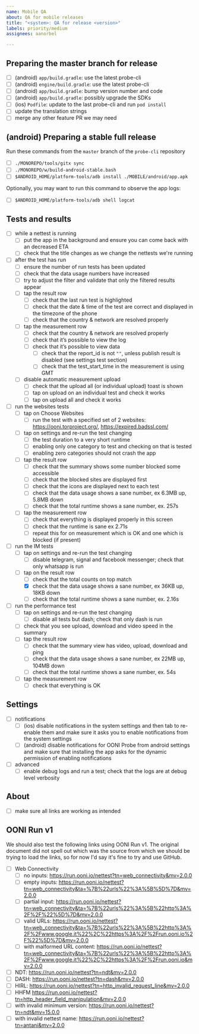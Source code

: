 ```yaml
---
name: Mobile QA
about: QA for mobile releases
title: "<system>: QA for release <version>"
labels: priority/medium
assignees: aanorbel

---
```


## Preparing the master branch for release

- [ ] (android) `app/build.gradle`: use the latest probe-cli
- [ ] (android) `engine/build.gradle`: use the latest probe-cli
- [ ] (android) `app/build.gradle`: bump version number and code
- [ ] (android) `app/build.gradle`: possibly upgrade the SDKs
- [ ] (ios) `Podfile`: update to the last probe-cli and run `pod install`
- [ ] update the translation strings
- [ ] merge any other feature PR we may need

## (android) Preparing a stable full release

Run these commands from the `master` branch of the `probe-cli` repository

- [ ] `./MONOREPO/tools/gitx sync`
- [ ] `./MONOREPO/w/build-android-stable.bash`
- [ ] `$ANDROID_HOME/platform-tools/adb install ./MOBILE/android/app.apk`

Optionally, you may want to run this command to observe the app logs:

- [ ] `$ANDROID_HOME/platform-tools/adb shell logcat`

## Tests and results

- [ ] while a nettest is running
    - [ ] put the app in the background and ensure you can come back with an decreased ETA
    - [ ] check that the title changes as we change the nettests we're running
- [ ] after the test has run
    - [ ] ensure the number of run tests has been updated
    - [ ] check that the data usage numbers have increased
    - [ ] try to adjust the filter and validate that only the filtered results appear
    - [ ] tap the result row
        - [ ] check that the last run test is highlighted
        - [ ] check that the date & time of the test are correct and displayed in the timezone of the phone
        - [ ] check that the country & network are resolved properly
    - [ ] tap the measurement row
        - [ ] check that the country & network are resolved properly
        - [ ] check that it’s possible to view the log
        - [ ] check that it’s possible to view data
            - [ ] check that the report_id is not `""`, unless publish result is disabled (see settings test section)
            - [ ] check that the test_start_time in the measurement is using GMT
    - [ ] disable automatic measurement upload
        - [ ] check that the upload all (or individual upload) toast is shown
        - [ ] tap on upload on an individual test and check it works
        - [ ] tap on upload all and check it works
- [ ] run the websites tests
    - [ ] tap on Choose Websites
        - [ ] run the test with a specified set of 2 websites: https://ooni.torproject.org/, https://expired.badssl.com/
    - [ ] tap on settings and re-run the test changing
        - [ ] the test duration to a very short runtime
        - [ ] enabling only one category to test and checking on that is tested
        - [ ] enabling zero categories should not crash the app
    - [ ] tap the result row
        - [ ] check that the summary shows some number blocked some accessible
        - [ ] check that the blocked sites are displayed first
        - [ ] check that the icons are displayed next to each test
        - [ ] check that the data usage shows a sane number, ex 6.3MB up, 5.8MB down
        - [ ] check that the total runtime shows a sane number, ex. 257s
    - [ ] tap the measurement row
        - [ ] check that everything is displayed properly in this screen
        - [ ] check that the runtime is sane ex 2.71s
        - [ ] repeat this for on measurement which is OK and one which is blocked (if present)
- [ ] run the IM tests
    - [ ] tap on settings and re-run the test changing
        - [ ] disable telegram, signal and facebook messenger; check that only whatsapp is run
    - [ ] tap on the result row
        - [ ] check that the total counts on top match
        - [x] check that the data usage shows a sane number, ex 36KB up, 18KB down
        - [ ] check that the total runtime shows a sane number, ex. 2.16s
- [ ] run the performance test
     - [ ] tap on settings and re-run the test changing
         - [ ] disable all tests but dash; check that only dash is run
     - [ ] check that you see upload, download and video speed in the summary
     - [ ] tap the result row
         - [ ] check that the summary view has video, upload, download and ping
         - [ ] check that the data usage shows a sane number, ex 22MB up, 104MB down
         - [ ] check that the total runtime shows a sane number, ex. 54s
     - [ ] tap the measurement row
         - [ ] check that everything is OK

## Settings

- [ ] notifications
    - [ ] (ios) disable notifications in the system settings and then tab to re-enable them and make sure it asks you to enable notifications from the system settings
    - [ ] (android) disable notifications for OONI Probe from android settings and make sure that installing the app asks for the dynamic permission of enabling notifications
- [ ] advanced
    - [ ] enable debug logs and run a test; check that the logs are at debug level verbosity

## About

- [ ] make sure all links are working as intended

## OONI Run v1

We should also test the following links using OONI Run v1. The original document did not spell out which was the source from which we should be trying to load the links, so for now I'd say it's fine to try and use GitHub.

- [ ] Web Connectivity
    - [ ] no inputs: https://run.ooni.io/nettest?tn=web_connectivity&mv=2.0.0 
    - [ ] empty inputs: https://run.ooni.io/nettest?tn=web_connectivity&ta=%7B%22urls%22%3A%5B%5D%7D&mv=2.0.0 
    - [ ] partial input: https://run.ooni.io/nettest?tn=web_connectivity&ta=%7B%22urls%22%3A%5B%22http%3A%2F%2F%22%5D%7D&mv=2.0.0
    - [ ] valid URLs: https://run.ooni.io/nettest?tn=web_connectivity&ta=%7B%22urls%22%3A%5B%22http%3A%2F%2Fwww.google.it%22%2C%22https%3A%2F%2Frun.ooni.io%2F%22%5D%7D&mv=2.0.0 
    - [ ] with malformed URL content: https://run.ooni.io/nettest?tn=web_connectivity&ta=%7B%22urls%22%3A%5B%22http%3A%2F%2Fwww.google.it%22%2C%22https%3A%2F%2Frun.ooni.io&mv=2.0.0
- [ ] NDT: https://run.ooni.io/nettest?tn=ndt&mv=2.0.0
- [ ] DASH: https://run.ooni.io/nettest?tn=dash&mv=2.0.0
- [ ] HIRL: https://run.ooni.io/nettest?tn=http_invalid_request_line&mv=2.0.0
- [ ] HHFM https://run.ooni.io/nettest?tn=http_header_field_manipulation&mv=2.0.0
- [ ] with invalid minimum version: https://run.ooni.io/nettest?tn=ndt&mv=15.0.0
- [ ] with invalid nettest name: https://run.ooni.io/nettest?tn=antani&mv=2.0.0
